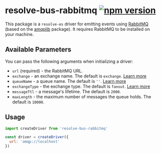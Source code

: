 # **resolve-bus-rabbitmq** [![npm version](https://badge.fury.io/js/resolve-bus-rabbitmq.svg)](https://badge.fury.io/js/resolve-bus-rabbitmq)

This package is a `resolve-es` driver for emitting events using [RabbitMQ](https://www.rabbitmq.com/) (based on the [amqplib](https://www.npmjs.com/package/amqplib) package). It requires RabbitMQ to be installed on your machine. 

## Available Parameters 
You can pass the following arguments when initializing a driver:
* `url` (required) - the RabbitMQ URL.
* `exchange` - an exchange name. The default is `exchange`. [Learn more](http://www.squaremobius.net/amqp.node/channel_api.html#channel_assertExchange)
* `queueName` - a queue name. The default is `''`.  [Learn more](http://www.squaremobius.net/amqp.node/channel_api.html#channel_assertQueue)
* `exchangeType` - the exchange type. The default is `fanout`. [Learn more](http://www.squaremobius.net/amqp.node/channel_api.html#channel_assertExchange)
* `messageTtl` - a message's lifetime. The default is  `2000`.
* `maxLength` - the maximum number of messages the queue holds. The default is `10000`.

## Usage

```js
import createDriver from 'resolve-bus-rabbitmq'

const driver = createDriver({
  url: 'amqp://localhost'
})
```
